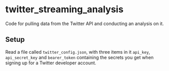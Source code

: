 # twitter_streaming_analysis
Code for pulling data from the Twitter API and conducting an analysis on it.

## Setup
Read a file called `twitter_config.json`, with three items in it `api_key`, `api_secret_key` and `bearer_token` containing the secrets you get when signing up for a Twitter developer account.
